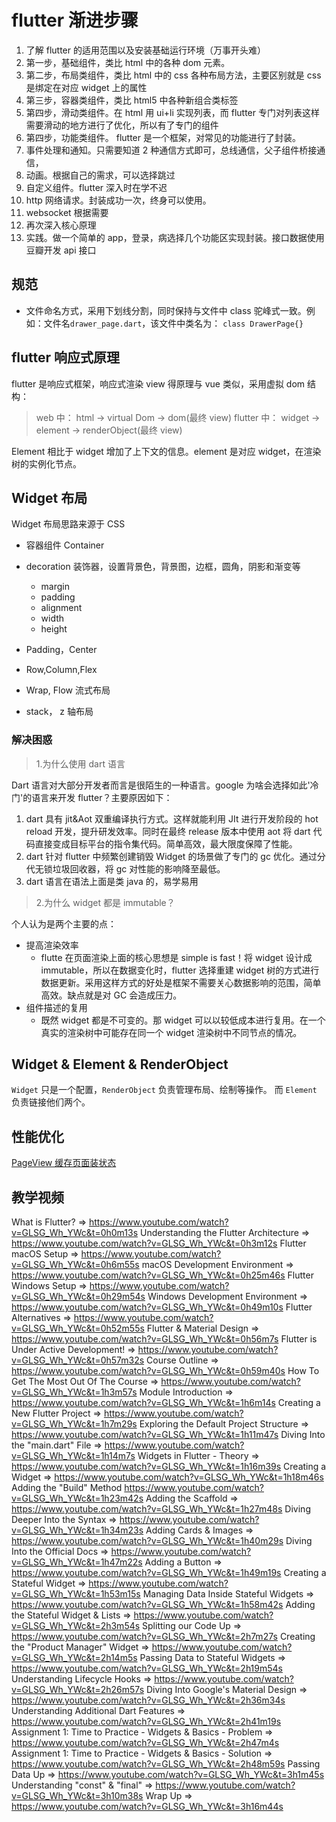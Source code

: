 # flutter 渐进步骤

1. 了解 flutter 的适用范围以及安装基础运行环境（万事开头难）
2. 第一步，基础组件，类比 html 中的各种 dom 元素。
3. 第二步，布局类组件，类比 html 中的 css 各种布局方法，主要区别就是 css 是绑定在对应 widget 上的属性
4. 第三步，容器类组件，类比 html5 中各种新组合类标签
5. 第四步，滑动类组件。在 html 用 ui+li 实现列表，而 flutter 专门对列表这样需要滑动的地方进行了优化，所以有了专门的组件
6. 第四步，功能类组件。 flutter 是一个框架，对常见的功能进行了封装。
7. 事件处理和通知。只需要知道 2 种通信方式即可，总线通信，父子组件桥接通信，
8. 动画。根据自己的需求，可以选择跳过
9. 自定义组件。flutter 深入时在学不迟
10. http 网络请求。封装成功一次，终身可以使用。
11. websocket 根据需要
12. 再次深入核心原理
13. 实践。做一个简单的 app，登录，病选择几个功能区实现封装。接口数据使用豆瓣开发 api 接口

## 规范

- 文件命名方式，采用下划线分割，同时保持与文件中 class 驼峰式一致。例如：文件名`drawer_page.dart`，该文件中类名为： `class DrawerPage{}`

## flutter 响应式原理

flutter 是响应式框架，响应式渲染 view 得原理与 vue 类似，采用虚拟 dom 结构：

> web 中： html -> virtual Dom -> dom(最终 view)
> flutter 中： widget -> element -> renderObject(最终 view)

Element 相比于 widget 增加了上下文的信息。element 是对应 widget，在渲染树的实例化节点。

## Widget 布局

Widget 布局思路来源于 CSS

- 容器组件 Container

- decoration 装饰器，设置背景色，背景图，边框，圆角，阴影和渐变等

  - margin
  - padding
  - alignment
  - width
  - height

- Padding，Center

- Row,Column,Flex

- Wrap, Flow 流式布局

- stack， z 轴布局

### 解决困惑

> 1.为什么使用 dart 语言

Dart 语言对大部分开发者而言是很陌生的一种语言。google 为啥会选择如此'冷门'的语言来开发 flutter？主要原因如下：

1. dart 具有 jit&Aot 双重编译执行方式。这样就能利用 JIt 进行开发阶段的 hot reload 开发，提升研发效率。同时在最终 release 版本中使用 aot 将 dart 代码直接变成目标平台的指令集代码。简单高效，最大限度保障了性能。
2. dart 针对 flutter 中频繁创建销毁 Widget 的场景做了专门的 gc 优化。通过分代无锁垃圾回收器，将 gc 对性能的影响降至最低。
3. dart 语言在语法上面是类 java 的，易学易用

> 2.为什么 widget 都是 immutable？

个人认为是两个主要的点：

- 提高渲染效率
  - flutte 在页面渲染上面的核心思想是 simple is fast！将 widget 设计成 immutable，所以在数据变化时，flutter 选择重建 widget 树的方式进行数据更新。采用这样方式的好处是框架不需要关心数据影响的范围，简单高效。缺点就是对 GC 会造成压力。
- 组件描述的复用
  - 既然 widget 都是不可变的。那 widget 可以以较低成本进行复用。在一个真实的渲染树中可能存在同一个 widget 渲染树中不同节点的情况。

## Widget & Element & RenderObject

`Widget` 只是一个配置，`RenderObject` 负责管理布局、绘制等操作。
而 `Element` 负责链接他们两个。

## 性能优化

[PageView 缓存页面装状态](https://zhuanlan.zhihu.com/p/58582876)

## 教学视频

What is Flutter? => https://www.youtube.com/watch?v=GLSG_Wh_YWc&t=0h0m13s
Understanding the Flutter Architecture => https://www.youtube.com/watch?v=GLSG_Wh_YWc&t=0h3m12s
Flutter macOS Setup => https://www.youtube.com/watch?v=GLSG_Wh_YWc&t=0h6m55s
macOS Development Environment => https://www.youtube.com/watch?v=GLSG_Wh_YWc&t=0h25m46s
Flutter Windows Setup => https://www.youtube.com/watch?v=GLSG_Wh_YWc&t=0h29m54s
Windows Development Environment => https://www.youtube.com/watch?v=GLSG_Wh_YWc&t=0h49m10s
Flutter Alternatives => https://www.youtube.com/watch?v=GLSG_Wh_YWc&t=0h52m55s
Flutter & Material Design => https://www.youtube.com/watch?v=GLSG_Wh_YWc&t=0h56m7s
Flutter is Under Active Development! => https://www.youtube.com/watch?v=GLSG_Wh_YWc&t=0h57m32s
Course Outline => https://www.youtube.com/watch?v=GLSG_Wh_YWc&t=0h59m40s
How To Get The Most Out Of The Course => https://www.youtube.com/watch?v=GLSG_Wh_YWc&t=1h3m57s
Module Introduction => https://www.youtube.com/watch?v=GLSG_Wh_YWc&t=1h6m14s
Creating a New Flutter Project => https://www.youtube.com/watch?v=GLSG_Wh_YWc&t=1h7m29s
Exploring the Default Project Structure => https://www.youtube.com/watch?v=GLSG_Wh_YWc&t=1h11m47s
Diving Into the "main.dart" File => https://www.youtube.com/watch?v=GLSG_Wh_YWc&t=1h14m7s
Widgets in Flutter - Theory => https://www.youtube.com/watch?v=GLSG_Wh_YWc&t=1h16m39s
Creating a Widget => https://www.youtube.com/watch?v=GLSG_Wh_YWc&t=1h18m46s
Adding the "Build" Method https://www.youtube.com/watch?v=GLSG_Wh_YWc&t=1h23m42s
Adding the Scaffold => https://www.youtube.com/watch?v=GLSG_Wh_YWc&t=1h27m48s
Diving Deeper Into the Syntax => https://www.youtube.com/watch?v=GLSG_Wh_YWc&t=1h34m23s
Adding Cards & Images => https://www.youtube.com/watch?v=GLSG_Wh_YWc&t=1h40m29s
Diving Into the Official Docs => https://www.youtube.com/watch?v=GLSG_Wh_YWc&t=1h47m22s
Adding a Button => https://www.youtube.com/watch?v=GLSG_Wh_YWc&t=1h49m19s
Creating a Stateful Widget => https://www.youtube.com/watch?v=GLSG_Wh_YWc&t=1h53m15s
Managing Data Inside Stateful Widgets => https://www.youtube.com/watch?v=GLSG_Wh_YWc&t=1h58m42s
Adding the Stateful Widget & Lists => https://www.youtube.com/watch?v=GLSG_Wh_YWc&t=2h3m54s
Splitting our Code Up => https://www.youtube.com/watch?v=GLSG_Wh_YWc&t=2h7m27s
Creating the "Product Manager" Widget => https://www.youtube.com/watch?v=GLSG_Wh_YWc&t=2h14m5s
Passing Data to Stateful Widgets => https://www.youtube.com/watch?v=GLSG_Wh_YWc&t=2h19m54s
Understanding Lifecycle Hooks => https://www.youtube.com/watch?v=GLSG_Wh_YWc&t=2h26m57s
Diving Into Google's Material Design => https://www.youtube.com/watch?v=GLSG_Wh_YWc&t=2h36m34s
Understanding Additional Dart Features => https://www.youtube.com/watch?v=GLSG_Wh_YWc&t=2h41m19s
Assignment 1: Time to Practice - Widgets & Basics - Problem => https://www.youtube.com/watch?v=GLSG_Wh_YWc&t=2h47m4s
Assignment 1: Time to Practice - Widgets & Basics - Solution => https://www.youtube.com/watch?v=GLSG_Wh_YWc&t=2h48m59s
Passing Data Up => https://www.youtube.com/watch?v=GLSG_Wh_YWc&t=3h1m45s
Understanding "const" & "final" => https://www.youtube.com/watch?v=GLSG_Wh_YWc&t=3h10m38s
Wrap Up => https://www.youtube.com/watch?v=GLSG_Wh_YWc&t=3h16m44s
